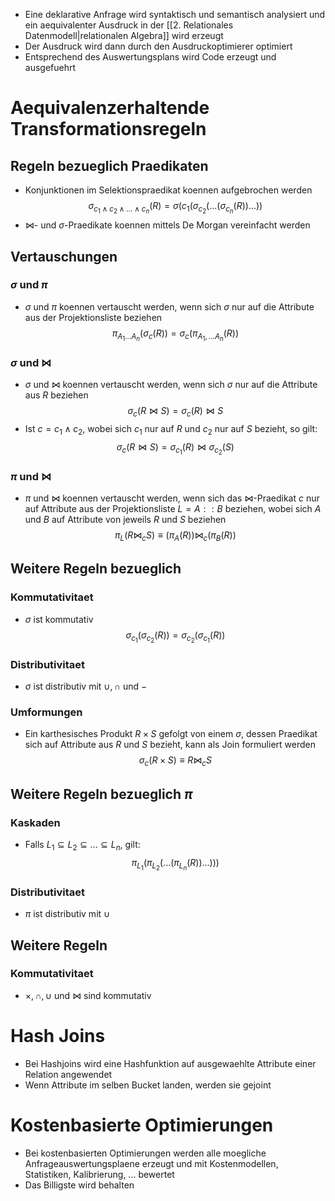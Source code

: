 - Eine deklarative Anfrage wird syntaktisch und semantisch analysiert und ein aequivalenter Ausdruck in der [[2. Relationales Datenmodell|relationalen Algebra]] wird erzeugt
- Der Ausdruck wird dann durch den Ausdruckoptimierer optimiert
- Entsprechend des Auswertungsplans wird Code erzeugt und ausgefuehrt
# Aequivalenzerhaltende Transformationsregeln 
## Regeln bezueglich Praedikaten
- Konjunktionen im Selektionspraedikat koennen aufgebrochen werden
$$\sigma_{c_1\land c_2 \land...\land c_n}(R) =\sigma(c_1(\sigma_{c_2}(...(\sigma_{c_n}(R))...)) $$
- $\bowtie$- und $\sigma$-Praedikate koennen mittels De Morgan vereinfacht werden
## Vertauschungen
### $\sigma$ und $\pi$
- $\sigma$ und $\pi$ koennen vertauscht werden, wenn sich $\sigma$ nur auf die Attribute aus der Projektionsliste beziehen
$$\pi_{A_{1}...A_n} (\sigma_c(R))= \sigma_c(\pi_{A_1,...A_n}(R))$$
### $\sigma$ und $\bowtie$
- $\sigma$ und $\bowtie$ koennen vertauscht werden, wenn sich $\sigma$ nur auf die Attribute aus $R$ beziehen
$$\sigma_c(R\bowtie S) = \sigma_c(R) \bowtie S$$
- Ist $c= c_1 \land c_2$, wobei sich $c_1$ nur auf $R$ und $c_2$ nur auf $S$ bezieht, so gilt:
$$\sigma_c(R\bowtie S) = \sigma_{c_1}(R) \bowtie \sigma_{c_2}(S)$$
### $\pi$ und $\bowtie$
- $\pi$ und $\bowtie$ koennen vertauscht werden, wenn sich das $\bowtie$-Praedikat $c$ nur auf Attribute aus der Projektionsliste $L=A::B$ beziehen, wobei sich $A$ und $B$ auf Attribute von jeweils $R$ und $S$ beziehen
$$\pi_L(R\bowtie _c S) \equiv (\pi_A(R))\bowtie_c(\pi_B(R))$$
## Weitere Regeln bezueglich
### Kommutativitaet
- $\sigma$ ist kommutativ
$$\sigma_{c_1}(\sigma_{c_2}(R))= \sigma_{c_2}(\sigma_{c_1}(R))$$
### Distributivitaet

- $\sigma$ ist distributiv mit $\cup, \cap$ und $-$ 
### Umformungen
- Ein karthesisches Produkt $R \times S$ gefolgt von einem $\sigma$, dessen Praedikat sich auf Attribute aus $R$ und $S$ bezieht, kann als Join formuliert werden
$$\sigma_c(R \times S) \equiv R \bowtie_c S$$
## Weitere Regeln bezueglich $\pi$
### Kaskaden
- Falls $L_1 \subseteq L_2 \subseteq ... \subseteq L_n$, gilt:
$$\pi_{L_1}(\pi_{L_2}(...(\pi_{L_n}(R))...)))$$
### Distributivitaet
- $\pi$ ist distributiv mit $\cup$
## Weitere Regeln
### Kommutativitaet
- $\times, \cap, \cup$ und $\bowtie$ sind kommutativ
# Hash Joins
- Bei Hashjoins wird eine Hashfunktion auf ausgewaehlte Attribute einer Relation angewendet
- Wenn Attribute im selben Bucket landen, werden sie gejoint
# Kostenbasierte Optimierungen
- Bei kostenbasierten Optimierungen werden alle moegliche Anfrageauswertungsplaene erzeugt und mit Kostenmodellen, Statistiken, Kalibrierung, ... bewertet
- Das Billigste wird behalten